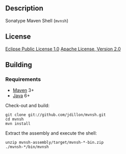 <!--

    Copyright (c) 2009-present Sonatype, Inc.
    All rights reserved. This program and the accompanying materials
    are made available under the terms of the Eclipse Public License v1.0
    and Apache License v2.0 which accompanies this distribution.
    The Eclipse Public License is available at
      http://www.eclipse.org/legal/epl-v10.html
    The Apache License v2.0 is available at
      http://www.apache.org/licenses/LICENSE-2.0.html
    You may elect to redistribute this code under either of these licenses.

-->
Description
-----------

Sonatype Maven Shell (`mvnsh`)

License
-------

[Eclipse Public License 1.0](http://www.eclipse.org/org/documents/epl-v10.html)
[Apache License, Version 2.0](http://www.apache.org/licenses/LICENSE-2.0.txt)

Building
--------

### Requirements

* [Maven](http://maven.apache.org) 3+
* [Java](http://java.sun.com/) 6+

Check-out and build:

    git clone git://github.com/jdillon/mvnsh.git
    cd mvnsh
    mvn install

Extract the assembly and execute the shell:

    unzip mvnsh-assembly/target/mvnsh-*-bin.zip
    ./mvnsh-*/bin/mvnsh
